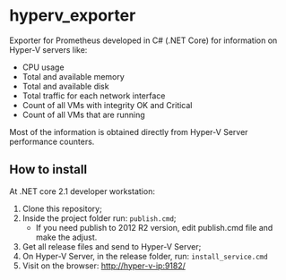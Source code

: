 # hyperv_exporter

Exporter for Prometheus developed in C# (.NET Core) for information on Hyper-V servers like:

- CPU usage
- Total and available memory
- Total and available disk
- Total traffic for each network interface
- Count of all VMs with integrity OK and Critical
- Count of all VMs that are running

Most of the information is obtained directly from Hyper-V Server performance counters.

## How to install

At .NET core 2.1 developer workstation:

1. Clone this repository;
2. Inside the project folder run: `publish.cmd`;
   - If you need publish to 2012 R2 version, edit publish.cmd file and make the adjust.
3. Get all release files and send to Hyper-V Server;
4. On Hyper-V Server, in the release folder, run: `install_service.cmd`
5. Visit on the browser: [http://hyper-v-ip:9182/](http://hyper-v-ip:9182/)
